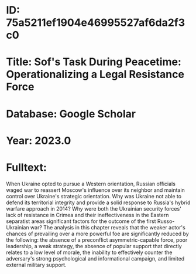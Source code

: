 # ID: 75a5211ef1904e46995527af6da2f3c0
# Title: Sof's Task During Peacetime: Operationalizing a Legal Resistance Force
# Database: Google Scholar
# Year: 2023.0
# Fulltext:
When Ukraine opted to pursue a Western orientation, Russian officials waged war to reassert Moscow's influence over its neighbor and maintain control over Ukraine's strategic orientation.
Why was Ukraine not able to defend its territorial integrity and provide a solid response to Russia's hybrid warfare approach in 2014?
Why were both the Ukrainian security forces' lack of resistance in Crimea and their ineffectiveness in the Eastern separatist areas significant factors for the outcome of the first Russo-Ukrainian war?
The analysis in this chapter reveals that the weaker actor's chances of prevailing over a more powerful foe are significantly reduced by the following: the absence of a preconflict asymmetric-capable force, poor leadership, a weak strategy, the absence of popular support that directly relates to a low level of morale, the inability to effectively counter the adversary's strong psychological and informational campaign, and limited external military support.